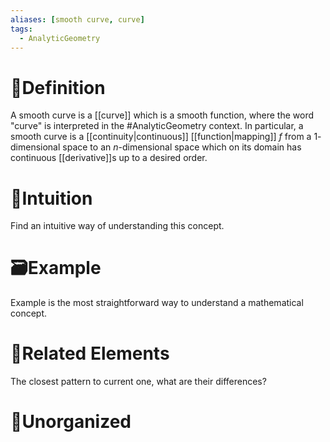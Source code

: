 ```yaml
---
aliases: [smooth curve, curve]
tags:
  - AnalyticGeometry
---
```



# 📝Definition
A smooth curve is a [[curve]] which is a smooth function, where the word "curve" is interpreted in the #AnalyticGeometry  context. In particular, a smooth curve is a [[continuity|continuous]] [[function|mapping]] $f$ from a $1$-dimensional space to an $n$-dimensional space which on its domain has continuous [[derivative]]s up to a desired order.


# 🧠Intuition
Find an intuitive way of understanding this concept.

# 🗃Example
Example is the most straightforward way to understand a mathematical concept.

# 🌱Related Elements
The closest pattern to current one, what are their differences?


# 🍂Unorganized